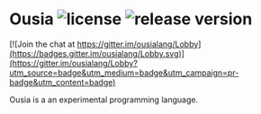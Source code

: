 # Ousia ![license](https://img.shields.io/badge/license-BSD-blue.svg) ![release version](https://img.shields.io/github/release/neysofu/ousia.svg)

[![Join the chat at https://gitter.im/ousialang/Lobby](https://badges.gitter.im/ousialang/Lobby.svg)](https://gitter.im/ousialang/Lobby?utm_source=badge&utm_medium=badge&utm_campaign=pr-badge&utm_content=badge)

Ousia is a an experimental programming language.
